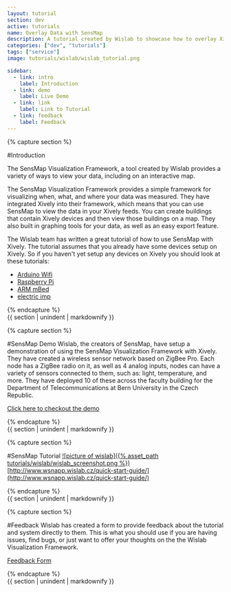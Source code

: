 ```yaml
---
layout: tutorial
section: dev
active: tutorials
name: Overlay Data with SensMap
description: A tutorial created by Wislab to showcase how to overlay Xively data on a map using the SensMap Visualization Framework.
categories: ["dev", "tutorials"]
tags: ["service"]
image: tutorials/wislab/wislab_tutorial.png

sidebar:
  - link: intro
    label: Introduction
  - link: demo
    label: Live Demo    
  - link: link
    label: Link to Tutorial
  - link: feedback
    label: Feedback
---
```


<!-- Section beginning -->
<div id="intro" class="tutorial-section">  
{% capture section %}
<!-- /Section beginning -->

#Introduction

The SensMap Visualization Framework, a tool created by Wislab provides a variety of ways to view your data, including on an interactive map.  

The SensMap Visualization Framework provides a simple framework for visualizing when, what, and where your data was measured. They have integrated Xively into their framework, which means that you can use SensMap to view the data in your Xively feeds. You can create buildings that contain Xively devices and then view those buildings on a map. They also built in graphing tools for your data, as well as an easy export feature. 

The Wislab team has written a great tutorial of how to use SensMap with Xively. The tutorial assumes that you already have some devices setup on Xively. So if you haven't yet setup any devices on Xively you should look at these tutorials: 

*  [Arduino Wifi](/dev/tutorials/arduino_wi-fi/)
*  [Raspberry Pi](/dev/tutorials/pi/)
*  [ARM mBed](/dev/tutorials/mbed/)
*  [electric imp](/dev/tutorials/electric_imp/)

<!-- Section end -->
{% endcapture %}  
{{ section | unindent | markdownify }}  
</div>
<!-- /Section end -->

<!-- Section beginning -->
<div id="demo" class="tutorial-section">  
{% capture section %}
<!-- /Section beginning -->

#SensMap Demo
Wislab, the creators of SensMap, have setup a demonstration of using the SensMap Visualization Framework with Xively. They have created a wireless sensor network based on ZigBee Pro. Each node has a ZigBee radio on it, as well as 4 analog inputs, nodes can have a variety of sensors connected to them, such as: light, temperature, and more. They have deployed 10 of these across the faculty building for the Department of Telecommunications at Bern University in the Czech Republic.   

[Click here to checkout the demo](http://wislab.cz/wsnapp/outdoorview/index.htm?&user=wislab&tag=&ft=&lat=&lng=&radius=)  

<!-- Section end -->
{% endcapture %}  
{{ section | unindent | markdownify }}  
</div>
<!-- /Section end -->

<!-- Section beginning -->
<div id="link" class="tutorial-section">  
{% capture section %}
<!-- /Section beginning -->

#SensMap Tutorial
[![picture of wislab]({% asset_path tutorials/wislab/wislab_screenshot.png %})](http://www.wsnapp.wislab.cz/quick-start-guide/)
[http://www.wsnapp.wislab.cz/quick-start-guide/](http://www.wsnapp.wislab.cz/quick-start-guide/)


<!-- Section end -->
{% endcapture %}  
{{ section | unindent | markdownify }}  
</div>
<!-- /Section end -->

<!-- Section beginning -->
<div id="feedback" class="tutorial-section">  
{% capture section %}
<!-- /Section beginning -->

#Feedback
Wislab has created a form to provide feedback about the tutorial and system directly to them. This is what you should use if you are having issues, find bugs, or just want to offer your thoughts on the the Wislab Visualization Framework.
     
   
[Feedback Form](http://www.wsnapp.wislab.cz/send-a-feedback/)
<!-- Section end -->
{% endcapture %}  
{{ section | unindent | markdownify }}  
</div>
<!-- /Section end -->
